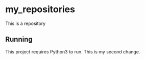 # my_repositories
This is a repository

## Running
This project requires Python3 to run. This is my second change.